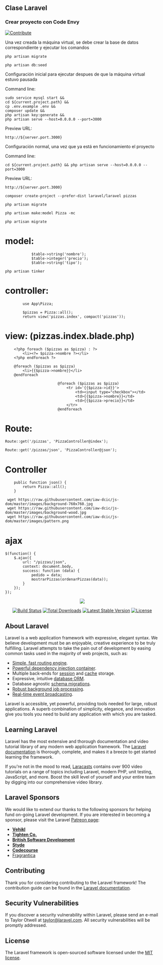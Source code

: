 ## Clase Laravel


### Crear proyecto con Code Envy

[![Contribute](http://beta.codenvy.com/factory/resources/codenvy-contribute.svg)](https://codenvy.io/f?id=factory8am4z8kcpq1mkpgp)

Una vez creada la máquina virtual, se debe crear la base de datos correspondiente y ejecutar los comandos

`php artisan migrate`

`php artisan db:seed`

Configuración inicial para ejecutar despues de que la máquina virtual estuvo pausada

Command line: 

```
sudo service mysql start &&
cd ${current.project.path} &&
cp .env.example .env &&
composer update &&
php artisan key:generate && 
php artisan serve --host=0.0.0.0 --port=3000
```

Preview URL: 

```
http://${server.port.3000}
```

Configuración normal, una vez que ya está en funcionamiento el proyecto

Command line: 

```
cd ${current.project.path} && php artisan serve --host=0.0.0.0 --port=3000
```

Preview URL: 

```
http://${server.port.3000}
```

`composer create-project --prefer-dist laravel/laravel pizzas`

`php artisan migrate`

`php artisan make:model Pizza -mc`

`php artisan migrate`

# model:

```
            $table->string('nombre');
            $table->integer('precio');
            $table->string('tipo');
```

`php artisan tinker`

# controller:

```
		use App\Pizza;

		$pizzas = Pizza::all();
		return view('pizzas.index', compact('pizzas'));
```

# view: (pizzas.index.blade.php)

```
	<?php foreach ($pizzas as $pizza) : ?>
		<li><?= $pizza->nombre ?></li>	
	<?php endforeach ?>
```
```
	@foreach ($pizzas as $pizza)
		<li>{{$pizza->nombre}}</li>	
	@endforeach
```
```
 						@foreach ($pizzas as $pizza)
							<tr id='{{$pizza->id}}'>
								<td><input type="checkbox"></td>
								<td>{{$pizza->nombre}}</td>
								<td>{{$pizza->precio}}</td>
							</tr>	
						@endforeach
```

# Route:

`Route::get('/pizzas', 'PizzaController@index');`

`Route::get('/pizzas/json', 'PizzaController@json');`


# Controller

```
	public function json() {
		return Pizza::all();
	}
```

```
 wget https://raw.githubusercontent.com/iaw-dcic/js-dom/master/images/background-760x760.jpg
 wget https://raw.githubusercontent.com/iaw-dcic/js-dom/master/images/background-wood.jpg
 wget https://raw.githubusercontent.com/iaw-dcic/js-dom/master/images/pattern.png
```


# ajax

```
$(function() {
    $.ajax({
        url: "/pizzas/json",
        context: document.body,
        success: function (data) {
            pedido = data;
            mostrarPizzas(ordenarPizzas(data));
        }
    });
});
```







<p align="center"><img src="https://laravel.com/assets/img/components/logo-laravel.svg"></p>

<p align="center">
<a href="https://travis-ci.org/laravel/framework"><img src="https://travis-ci.org/laravel/framework.svg" alt="Build Status"></a>
<a href="https://packagist.org/packages/laravel/framework"><img src="https://poser.pugx.org/laravel/framework/d/total.svg" alt="Total Downloads"></a>
<a href="https://packagist.org/packages/laravel/framework"><img src="https://poser.pugx.org/laravel/framework/v/stable.svg" alt="Latest Stable Version"></a>
<a href="https://packagist.org/packages/laravel/framework"><img src="https://poser.pugx.org/laravel/framework/license.svg" alt="License"></a>
</p>

## About Laravel

Laravel is a web application framework with expressive, elegant syntax. We believe development must be an enjoyable, creative experience to be truly fulfilling. Laravel attempts to take the pain out of development by easing common tasks used in the majority of web projects, such as:

- [Simple, fast routing engine](https://laravel.com/docs/routing).
- [Powerful dependency injection container](https://laravel.com/docs/container).
- Multiple back-ends for [session](https://laravel.com/docs/session) and [cache](https://laravel.com/docs/cache) storage.
- Expressive, intuitive [database ORM](https://laravel.com/docs/eloquent).
- Database agnostic [schema migrations](https://laravel.com/docs/migrations).
- [Robust background job processing](https://laravel.com/docs/queues).
- [Real-time event broadcasting](https://laravel.com/docs/broadcasting).

Laravel is accessible, yet powerful, providing tools needed for large, robust applications. A superb combination of simplicity, elegance, and innovation give you tools you need to build any application with which you are tasked.

## Learning Laravel

Laravel has the most extensive and thorough documentation and video tutorial library of any modern web application framework. The [Laravel documentation](https://laravel.com/docs) is thorough, complete, and makes it a breeze to get started learning the framework.

If you're not in the mood to read, [Laracasts](https://laracasts.com) contains over 900 video tutorials on a range of topics including Laravel, modern PHP, unit testing, JavaScript, and more. Boost the skill level of yourself and your entire team by digging into our comprehensive video library.

## Laravel Sponsors

We would like to extend our thanks to the following sponsors for helping fund on-going Laravel development. If you are interested in becoming a sponsor, please visit the Laravel [Patreon page](http://patreon.com/taylorotwell):

- **[Vehikl](http://vehikl.com)**
- **[Tighten Co.](https://tighten.co)**
- **[British Software Development](https://www.britishsoftware.co)**
- **[Styde](https://styde.net)**
- **[Codecourse](https://www.codecourse.com)**
- [Fragrantica](https://www.fragrantica.com)

## Contributing

Thank you for considering contributing to the Laravel framework! The contribution guide can be found in the [Laravel documentation](http://laravel.com/docs/contributions).

## Security Vulnerabilities

If you discover a security vulnerability within Laravel, please send an e-mail to Taylor Otwell at taylor@laravel.com. All security vulnerabilities will be promptly addressed.

## License

The Laravel framework is open-sourced software licensed under the [MIT license](http://opensource.org/licenses/MIT).
